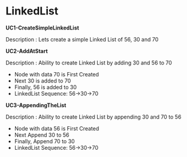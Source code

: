 # LinkedList

**UC1-CreateSimpleLinkedList**

Description : Lets create a simple Linked List of 56, 30 and 70

**UC2-AddAtStart**

Description : Ability to create Linked List by adding 30 and 56 to 70
- Node with data 70 is First Created
- Next 30 is added to 70
- Finally, 56 is added to 30
- LinkedList Sequence: 56->30->70

**UC3-AppendingTheList**

Description : Ability to create Linked List by appending 30 and 70 to 56
- Node with data 56 is First Created
- Next Append 30 to 56
- Finally, Append 70 to 30
- LinkedList Sequence: 56->30->70
